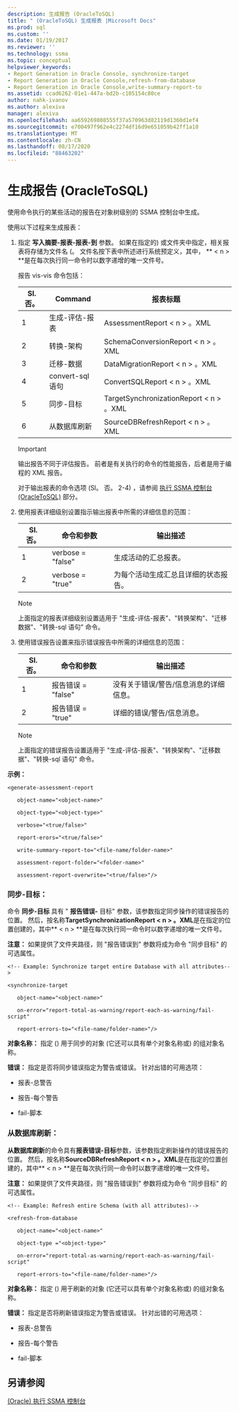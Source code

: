 ```yaml
---
description: 生成报告 (OracleToSQL)
title: " (OracleToSQL) 生成报表 |Microsoft Docs"
ms.prod: sql
ms.custom: ''
ms.date: 01/19/2017
ms.reviewer: ''
ms.technology: ssma
ms.topic: conceptual
helpviewer_keywords:
- Report Generation in Oracle Console, synchronize-target
- Report Generation in Oracle Console,refresh-from-database
- Report Generation in Oracle Console,write-summary-report-to
ms.assetid: ccad6262-01e1-447a-bd2b-c105154c80ce
author: nahk-ivanov
ms.author: alexiva
manager: alexiva
ms.openlocfilehash: aa659269808555f37a570963d82119d1360d1ef4
ms.sourcegitcommit: e700497f962e4c2274df16d9e651059b42ff1a10
ms.translationtype: MT
ms.contentlocale: zh-CN
ms.lasthandoff: 08/17/2020
ms.locfileid: "88463202"
---
```

# <a name="generating-reports-oracletosql"></a>生成报告 (OracleToSQL)
使用命令执行的某些活动的报告在对象树级别的 SSMA 控制台中生成。  
  
使用以下过程来生成报表：  
  
1.  指定 **写入摘要-报表-报表-到** 参数。 如果在指定的) 或文件夹中指定，相关报表将存储为文件名 (。 文件名按下表中所述进行系统预定义，其中， ** &lt; n &gt; **是在每次执行同一命令时以数字递增的唯一文件号。  
  
    报告 vis-vis 命令包括：  
  
    |Sl. 否。|Command|报表标题|  
    |-|-|-|  
    |1|生成-评估-报表|AssessmentReport &lt; n &gt; 。XML|  
    |2|转换-架构|SchemaConversionReport &lt; n &gt; 。XML|  
    |3|迁移-数据|DataMigrationReport &lt; n &gt; 。XML|  
    |4|convert-sql 语句|ConvertSQLReport &lt; n &gt; 。XML|  
    |5|同步-目标|TargetSynchronizationReport &lt; n &gt; 。XML|  
    |6|从数据库刷新|SourceDBRefreshReport &lt; n &gt; 。XML|  
  
    > [!IMPORTANT]  
    > 输出报告不同于评估报告。 前者是有关执行的命令的性能报告，后者是用于编程的 XML 报告。  
  
    对于输出报表的命令选项 (Sl。 否。 2-4) ，请参阅 [执行 SSMA 控制台 &#40;OracleToSQL&#41;](../../ssma/oracle/executing-the-ssma-console-oracletosql.md) 部分。  
  
2.  使用报表详细级别设置指示输出报表中所需的详细信息的范围：  
  
    |Sl. 否。|命令和参数|输出描述|  
    |-|-|-|  
    |1|verbose = "false"|生成活动的汇总报表。|  
    |2|verbose = "true"|为每个活动生成汇总且详细的状态报告。|  
  
    > [!NOTE]  
    > 上面指定的报表详细级别设置适用于 "生成-评估-报表"、"转换架构"、"迁移数据"、"转换-sql 语句" 命令。  
  
3.  使用错误报告设置来指示错误报告中所需的详细信息的范围：  
  
    |Sl. 否。|命令和参数|输出描述|  
    |-|-|-|  
    |1|报告错误 = "false"|没有关于错误/警告/信息消息的详细信息。|  
    |2|报告错误 = "true"|详细的错误/警告/信息消息。|  
  
    > [!NOTE]  
    > 上面指定的错误报告设置适用于 "生成-评估-报表"、"转换架构"、"迁移数据"、"转换-sql 语句" 命令。  
  
**示例：**  
  
```  
<generate-assessment-report  
  
   object-name="<object-name>"  
  
   object-type="<object-type>"  
  
   verbose="<true/false>"  
  
   report-erors="<true/false>"  
  
   write-summary-report-to="<file-name/folder-name>"  
  
   assessment-report-folder="<folder-name>"  
  
   assessment-report-overwrite="<true/false>"/>  
```  
  
### <a name="synchronize-target"></a>同步-目标：  
命令 **同步-目标** 具有 " **报告错误-** 目标" 参数，该参数指定同步操作的错误报告的位置。 然后，按名称**TargetSynchronizationReport &lt; n &gt; 。XML**是在指定的位置创建的，其中** &lt; n &gt; **是在每次执行同一命令时以数字递增的唯一文件号。  
  
**注意：** 如果提供了文件夹路径，则 "报告错误到" 参数将成为命令 "同步目标" 的可选属性。  
  
```  
<!-- Example: Synchronize target entire Database with all attributes-->  
  
<synchronize-target  
  
   object-name="<object-name>"  
  
   on-error="report-total-as-warning/report-each-as-warning/fail-script"  
  
   report-errors-to="<file-name/folder-name>"/>  
```  
**对象名称：** 指定 () 用于同步的对象 (它还可以具有单个对象名称或) 的组对象名称。  
  
**错误：** 指定是否将同步错误指定为警告或错误。 针对出错的可用选项：  
  
-   报表-总警告  
  
-   报告-每个警告  
  
-   fail-脚本  
  
### <a name="refresh-from-database"></a>从数据库刷新：  
**从数据库刷新**的命令具有**报表错误-目标**参数，该参数指定刷新操作的错误报告的位置。 然后，按名称**SourceDBRefreshReport &lt; n &gt; 。XML**是在指定的位置创建的，其中** &lt; n &gt; **是在每次执行同一命令时以数字递增的唯一文件号。  
  
**注意：** 如果提供了文件夹路径，则 "报告错误到" 参数将成为命令 "同步目标" 的可选属性。  
  
```  
<!-- Example: Refresh entire Schema (with all attributes)-->  
  
<refresh-from-database  
  
   object-name="<object-name>"  
  
   object-type ="<object-type>"  
  
   on-error="report-total-as-warning/report-each-as-warning/fail-script"  
  
   report-errors-to="<file-name/folder-name>"/>  
```  
**对象名称：** 指定 () 用于刷新的对象 (它还可以具有单个对象名称或) 的组对象名称。  
  
**错误：** 指定是否将刷新错误指定为警告或错误。 针对出错的可用选项：  
  
-   报表-总警告  
  
-   报告-每个警告  
  
-   fail-脚本  
  
## <a name="see-also"></a>另请参阅  
[ (Oracle) 执行 SSMA 控制台 ](https://msdn.microsoft.com/7228ccba-c69f-4b4c-8664-01a2750183c5)  
  
